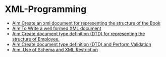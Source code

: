 # XML-Programming
- [Aim:Create an xml document for representing the structure of the Book](https://github.com/neerajsingh116/XML-Programming/blob/master/Lab1_Book_Structure)
- [Aim:To Write a  well formed XML document](https://github.com/neerajsingh116/XML-Programming/blob/master/Lab2_Well_Formed_Document)
- [Aim:Create document type definition (DTD) for representing the structure of Employee.](https://github.com/neerajsingh116/XML-Programming/blob/master/Lab3_Document_type_definition)
- [Aim:Create document type definition (DTD) and Perform Validation](https://github.com/neerajsingh116/XML-Programming/blob/master/Document_Type_Definition(DTD)_and_Validation.)
- [Aim: Use of Schema and XML Restriction](https://github.com/neerajsingh116/XML-Programming/blob/master/Lab_5_XML_Schema%20and%20XML_Restriction)
